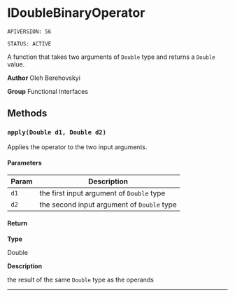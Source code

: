 # IDoubleBinaryOperator

`APIVERSION: 56`

`STATUS: ACTIVE`

A function that takes two arguments of `Double` type and returns a `Double` value.


**Author** Oleh Berehovskyi


**Group** Functional Interfaces

## Methods
### `apply(Double d1, Double d2)`

Applies the operator to the two input arguments.

#### Parameters
|Param|Description|
|---|---|
|`d1`|the first input argument of `Double` type|
|`d2`|the second input argument of `Double` type|

#### Return

**Type**

Double

**Description**

the result of the same `Double` type as the operands

---
